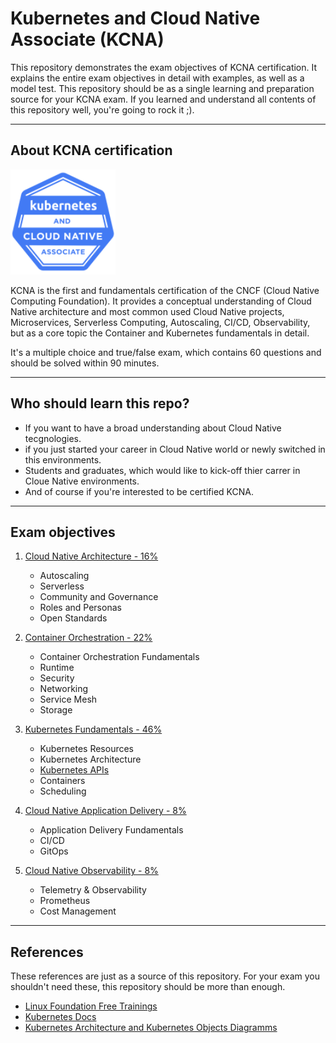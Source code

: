 # Kubernetes and Cloud Native Associate (KCNA)
This repository demonstrates the exam objectives of KCNA certification. It explains the entire exam objectives in detail with examples, as well as a model test.
This repository should be as a single learning and preparation source for your KCNA exam. If you learned and understand all contents of this repository well, you're going to rock it ;).

---

## About KCNA certification
![KCNA logo](./00_images/kcna.png)

KCNA is the first and fundamentals certification of the CNCF (Cloud Native Computing Foundation). It provides a conceptual understanding of Cloud Native architecture and most common used Cloud Native projects, Microservices, Serverless Computing, Autoscaling, CI/CD, Observability, but as a core topic the Container and Kubernetes fundamentals in detail.

It's a multiple choice and true/false exam, which contains 60 questions and should be solved within 90 minutes.

---

## Who should learn this repo?
- If you want to have a broad understanding about Cloud Native tecgnologies.
- if you just started your career in Cloud Native world or newly switched in this environments.
- Students and graduates, which would like to kick-off thier carrer in Cloue Native environments.
- And of course if you're interested to be certified KCNA.

---

## Exam objectives
1. [Cloud Native Architecture - 16%](01_cloud-native-architecture.md)
    - Autoscaling
    - Serverless
    - Community and Governance
    - Roles and Personas
    - Open Standards
    
2. [Container Orchestration - 22%](02_container-orchestration.md)
    - Container Orchestration Fundamentals
    - Runtime
    - Security
    - Networking
    - Service Mesh
    - Storage
    
3. [Kubernetes Fundamentals - 46%](03_kubernetes-fundamentals.md)
    - Kubernetes Resources
    - Kubernetes Architecture
    - [Kubernetes APIs](03.1_kubernernetes-objects.md)
    - Containers
    - Scheduling
    
4. [Cloud Native Application Delivery - 8%](03.1_kubernernetes-objects.md)
    - Application Delivery Fundamentals
    - CI/CD
    - GitOps
    
5. [Cloud Native Observability - 8%](03.1_kubernernetes-objects.md)
    - Telemetry & Observability
    - Prometheus
    - Cost Management

---

## References
These references are just as a source of this repository. For your exam you shouldn't need these, this repository should be more than enough.
- [Linux Foundation Free Trainings](https://training.linuxfoundation.org/resources/?_sft_topic_area=cloud-containers&_sft_content_type=free-course)
- [Kubernetes Docs](https://kubernetes.io/docs/concepts/)
- [Kubernetes Architecture and Kubernetes Objects Diagramms](https://shipit.dev/posts/kubernetes-overview-diagrams.html)